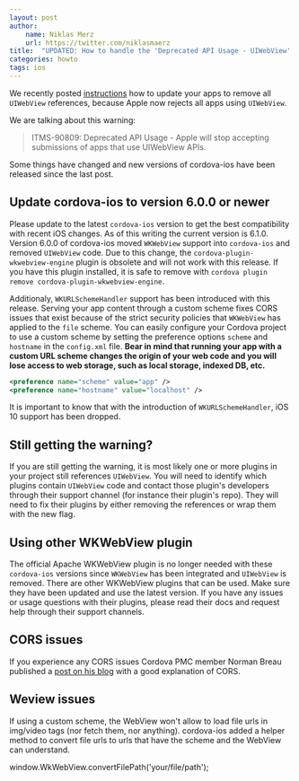 ```yaml
---
layout: post
author:
    name: Niklas Merz
    url: https://twitter.com/niklasmaerz
title:  "UPDATED: How to handle the 'Deprecated API Usage - UIWebView' warning while uploading to the App Store"
categories: howto
tags: ios
---
```


We recently posted [instructions](/howto/2020/03/18/wkwebviewonly.html) how to update your apps to remove all `UIWebView` references, because Apple now rejects all apps using `UIWebView`.

We are talking about this warning:

> ITMS-90809: Deprecated API Usage - Apple will stop accepting submissions of apps that use UIWebView APIs.

Some things have changed and new versions of cordova-ios have been released since the last post.

<!--more-->

## Update cordova-ios to version 6.0.0 or newer

Please update to the latest `cordova-ios` version to get the best compatibility with recent iOS changes. As of this writing the current version is 6.1.0. Version 6.0.0 of cordova-ios moved `WKWebView` support into `cordova-ios` and removed `UIWebView` code. Due to this change, the `cordova-plugin-wkwebview-engine` plugin is obsolete and will not work with this release. If you have this plugin installed, it is safe to remove with `cordova plugin remove cordova-plugin-wkwebview-engine`.

Additionaly, `WKURLSchemeHandler` support has been introduced with this release. Serving your app content through a custom scheme fixes CORS issues that exist because of the strict security policies that `WKWebView` has applied to the `file` scheme. You can easily configure your Cordova project to use a custom scheme by setting the preference options `scheme` and `hostname` in the `config.xml` file. **Bear in mind that running your app with a custom URL scheme changes the origin of your web code and you will lose access to web storage, such as local storage, indexed DB, etc.**

```xml
<preference name="scheme" value="app" />
<preference name="hostname" value="localhost" />
```

It is important to know that with the introduction of `WKURLSchemeHandler`, iOS 10 support has been dropped.

## Still getting the warning?

If you are still getting the warning, it is most likely one or more plugins in your project still references `UIWebView`. You will need to identify which plugins contain `UIWebView` code and contact those plugin's developers through their support channel (for instance their plugin's repo). They will need to fix their plugins by either removing the references or wrap them with the new flag.

## Using other WKWebView plugin

The official Apache WKWebView plugin is no longer needed with these `cordova-ios` versions since `WKWebView` has been integrated and `UIWebView` is removed. There are other WKWebView plugins that can be used. Make sure they have been updated and use the latest version. If you have any issues or usage questions with their plugins, please read their docs and request help through their support channels.

## CORS issues

If you experience any CORS issues Cordova PMC member Norman Breau published a [post on his blog](https://breautek.com/2020/07/14/enabling-cors/) with a good explanation of CORS.

## Weview issues

If using a custom scheme, the WebView won't allow to load file urls in img/video tags (nor fetch them, nor anything).
cordova-ios added a helper method to convert file urls to urls that have the scheme and the WebView can understand.

window.WkWebView.convertFilePath('your/file/path');
